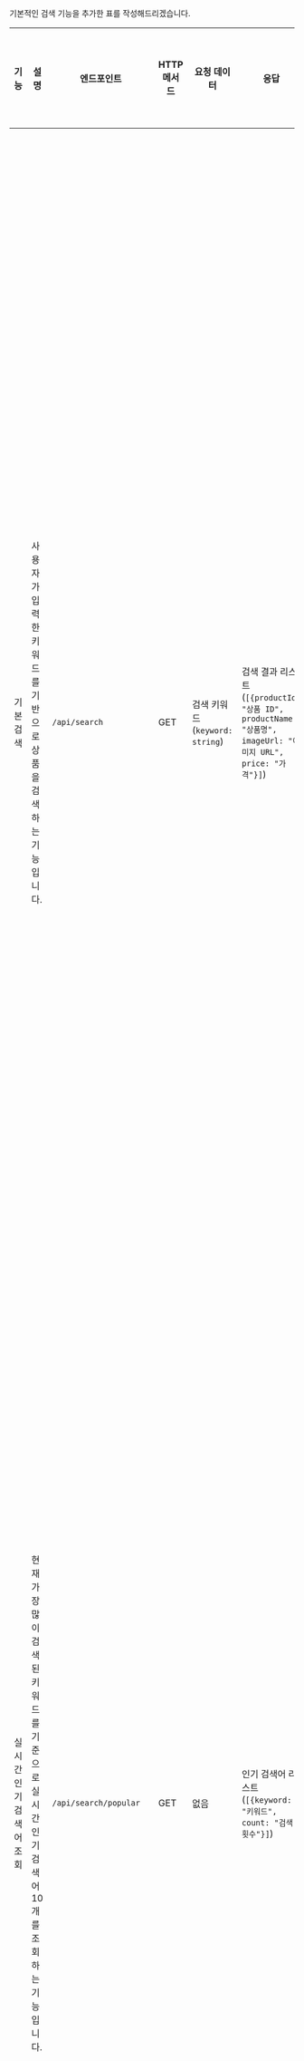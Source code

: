 기본적인 검색 기능을 추가한 표를 작성해드리겠습니다.

| **기능**                 | **설명**                                                                                                                                                           | **엔드포인트**         | **HTTP 메서드** | **요청 데이터**                                                                                                                                                                                                                       | **응답**                                                                                 | **데이터 흐름**                                                                                                                                                                                                             | **시나리오 및 흐름**                                                                                                                                                                                                 | **에러 처리**                                                                                                                                                          | **테스트 케이스**                                                                                    |
|--------------------------|--------------------------------------------------------------------------------------------------------------------------------------------------------------------|------------------------|-----------------|---------------------------------------------------------------------------------------------------------------------------------------------------------------------------------------------------------------------------------------|------------------------------------------------------------------------------------------|--------------------------------------------------------------------------------------------------------------------------------------------------------------------------------------------------------------------------|----------------------------------------------------------------------------------------------------------------------------------------------------------------------------------------------------------------------------|-----------------------------------------------------------------------------------------------------------------------------------------------------------------------|--------------------------------------------------------------------------------------------------------|
| 기본 검색                 | 사용자가 입력한 키워드를 기반으로 상품을 검색하는 기능입니다.                                                                                                      | `/api/search`           | GET             | 검색 키워드 (`keyword: string`)                                                                                                                                                                                                      | 검색 결과 리스트 (`[{productId: "상품 ID", productName: "상품명", imageUrl: "이미지 URL", price: "가격"}]`)                        | 1. 사용자가 검색창에 키워드를 입력<br>2. 클라이언트에서 서버로 검색 요청 전송<br>3. 서버에서 해당 키워드와 일치하는 상품 데이터 조회<br>4. 검색 결과 리스트를 응답으로 반환<br>5. 클라이언트에서 결과 리스트를 화면에 표시 | 1. 사용자가 검색창에 키워드를 입력하고 검색 버튼을 클릭합니다.<br>2. 검색 결과가 화면에 표시됩니다.<br>3. 사용자가 특정 검색 결과를 클릭하면 해당 상품의 상세 페이지로 이동합니다.                                | 1. 검색 결과가 없는 경우, 빈 리스트를 반환합니다(`200` 응답).<br>2. 잘못된 요청 데이터(예: 키워드가 비어 있음)인 경우, 오류 메시지(`400` 잘못된 요청`)를 반환합니다.                    | 1. 유효한 키워드로 검색 시, 결과 리스트가 정확하게 반환되는지 확인합니다.<br>2. 키워드가 없는 경우, 빈 리스트를 반환하는지 확인합니다.<br>3. 검색 결과가 없는 경우에도 오류 없이 빈 리스트를 반환하는지 확인합니다. |
| 실시간 인기 검색어 조회    | 현재 가장 많이 검색된 키워드를 기준으로 실시간 인기 검색어 10개를 조회하는 기능입니다.                                                                                   | `/api/search/popular`   | GET             | 없음                                                                                                                                                                                                                                   | 인기 검색어 리스트 (`[{keyword: "키워드", count: "검색 횟수"}]`)                                                          | 1. 클라이언트가 검색창에 접근<br>2. 서버에서 인기 검색어 데이터를 조회<br>3. 인기 검색어 리스트를 응답으로 반환<br>4. 클라이언트에서 리스트를 화면에 표시                                                | 1. 사용자가 검색창을 클릭하면 인기 검색어 목록이 자동으로 노출됩니다.<br>2. 사용자가 목록에서 하나의 검색어를 선택하면, 선택된 검색어로 검색 결과 페이지로 이동합니다.                                          | 1. 데이터베이스 연결 문제로 인기 검색어를 가져올 수 없는 경우, 적절한 오류 메시지(`500` 서버 오류`)를 반환합니다.<br>2. 인기 검색어가 존재하지 않을 경우 빈 리스트 반환(`200` 응답) | 1. 인기 검색어 리스트가 10개 반환되는지 확인합니다.<br>2. 인기 검색어 데이터가 최신 데이터로 반영되는지 확인합니다.<br>3. 데이터가 없는 경우, 빈 리스트를 반환하는지 확인합니다.                           |
| 실시간 인기 브랜드 조회    | 현재 가장 많이 검색된 브랜드를 기준으로 실시간 인기 브랜드 10개를 조회하는 기능입니다.                                                                                   | `/api/search/brands`    | GET             | 없음                                                                                                                                                                                                                                   | 인기 브랜드 리스트 (`[{brand: "브랜드명", count: "검색 횟수"}]`)                                                        | 1. 클라이언트가 검색창에 접근<br>2. 서버에서 인기 브랜드 데이터를 조회<br>3. 인기 브랜드 리스트를 응답으로 반환<br>4. 클라이언트에서 리스트를 화면에 표시                                                | 1. 사용자가 검색창을 클릭하면 인기 브랜드 목록이 자동으로 노출됩니다.<br>2. 사용자가 목록에서 하나의 브랜드를 선택하면, 선택된 브랜드로 검색 결과 페이지로 이동합니다.                                          | 1. 데이터베이스 연결 문제로 인기 브랜드를 가져올 수 없는 경우, 적절한 오류 메시지(`500` 서버 오류`)를 반환합니다.<br>2. 인기 브랜드가 존재하지 않을 경우 빈 리스트 반환(`200` 응답) | 1. 인기 브랜드 리스트가 10개 반환되는지 확인합니다.<br>2. 인기 브랜드 데이터가 최신 데이터로 반영되는지 확인합니다.<br>3. 데이터가 없는 경우, 빈 리스트를 반환하는지 확인합니다.                           |
| 추천 상품 조회             | 사용자의 취향을 반영한 추천 상품 4개를 조회하여 보여주는 기능입니다.                                                                                                    | `/api/search/recommend` | GET             | 사용자 ID (`userId: string`)                                                                                                                                                                                                           | 추천 상품 리스트 (`[{productId: "상품 ID", productName: "상품명", imageUrl: "이미지 URL"}]`)                       | 1. 클라이언트가 검색창에 접근<br>2. 서버에서 사용자의 취향을 분석한 추천 상품 데이터를 조회<br>3. 추천 상품 리스트를 응답으로 반환<br>4. 클라이언트에서 리스트를 화면에 표시                               | 1. 사용자가 검색창을 클릭하면 취향에 맞춘 추천 상품이 노출됩니다.<br>2. 사용자가 추천 상품을 클릭하면 해당 상품의 상세 페이지로 이동합니다.                                                            | 1. 사용자 데이터가 없거나 추천 상품이 없을 경우, 빈 리스트 반환(`200` 응답)                                                                                                     | 1. 추천 상품 리스트가 4개 반환되는지 확인합니다.<br>2. 사용자의 취향 데이터가 반영되어 추천 상품이 제대로 표시되는지 확인합니다.<br>3. 데이터가 없는 경우, 빈 리스트를 반환하는지 확인합니다.                |
